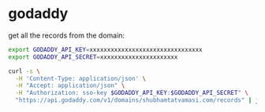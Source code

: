 # godaddy

get all the records from the domain:
```bash
export GODADDY_API_KEY=xxxxxxxxxxxxxxxxxxxxxxxxxxxxxxxx
export GODADDY_API_SECRET=xxxxxxxxxxxxxxxxxxxxxx

curl -s \
  -H 'Content-Type: application/json' \
  -H "Accept: application/json" \
  -H "Authorization: sso-key $GODADDY_API_KEY:$GODADDY_API_SECRET" \
  "https://api.godaddy.com/v1/domains/shubhamtatvamasi.com/records" | jq
```
